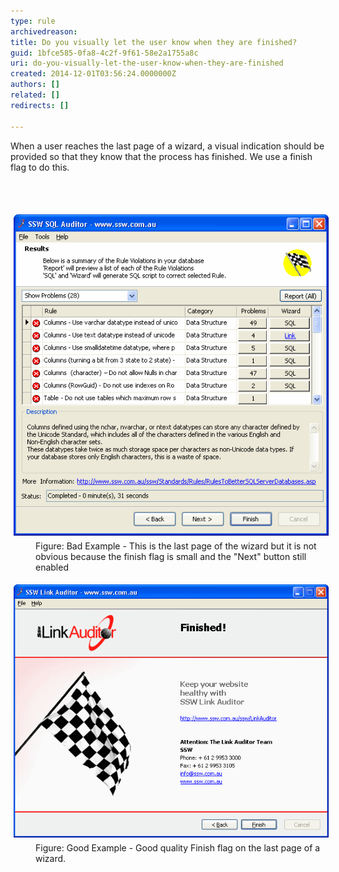 ```yaml
---
type: rule
archivedreason: 
title: Do you visually let the user know when they are finished?
guid: 1bfce585-0fa8-4c2f-9f61-58e2a1755a8c
uri: do-you-visually-let-the-user-know-when-they-are-finished
created: 2014-12-01T03:56:24.0000000Z
authors: []
related: []
redirects: []

---
```



<p>When a user reaches the last page of a wizard, a visual indication should be provided
                    so that they know that the process has finished. We use a finish flag to do this.</p>
<br><excerpt class='endintro'></excerpt><br>
<dl class="badImage"><dt> 
      <img alt="ssw SQL Auditor - Results" src="../../assets/BadFinishedPage.gif" style="margin:5px;width:550px;" />
   </dt><dd>Figure: Bad Example - This is the last page of the wizard but it is not obvious because the finish flag is small and the "Next" button still enabled</dd></dl><dl class="goodImage"><dt> 
      <img border="0" alt="SSW Link Auditor - Finished" src="../../assets/GoodFlagImage.png" style="margin:5px;width:640px;" />
   </dt><dd> Figure: Good Example - Good quality Finish flag on the last page of a wizard.</dd></dl>


